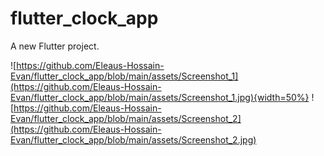 # flutter_clock_app

A new Flutter project.

![https://github.com/Eleaus-Hossain-Evan/flutter_clock_app/blob/main/assets/Screenshot_1](https://github.com/Eleaus-Hossain-Evan/flutter_clock_app/blob/main/assets/Screenshot_1.jpg){width=50%}
![https://github.com/Eleaus-Hossain-Evan/flutter_clock_app/blob/main/assets/Screenshot_2](https://github.com/Eleaus-Hossain-Evan/flutter_clock_app/blob/main/assets/Screenshot_2.jpg)

